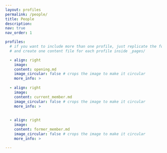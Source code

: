 ```yaml
---
layout: profiles
permalink: /people/
title: People
description: 
nav: true
nav_order: 1

profiles:
  # if you want to include more than one profile, just replicate the following block
  # and create one content file for each profile inside _pages/

  - align: right
    image: 
    content: opening.md
    image_circular: false # crops the image to make it circular
    more_info: >
  
  - align: right
    image: 
    content: current_member.md
    image_circular: false # crops the image to make it circular
    more_info: >
      
  
  - align: right
    image: 
    content: former_member.md
    image_circular: false # crops the image to make it circular
    more_info: >
    
---
```


